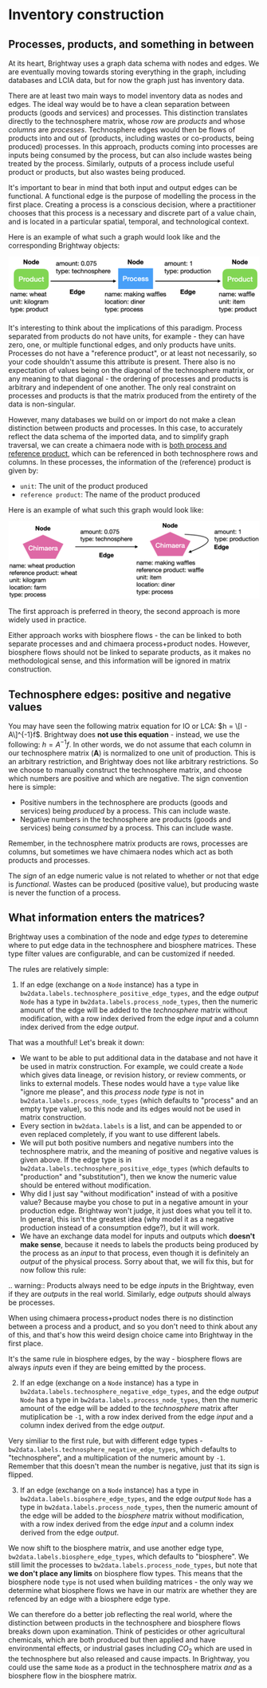 # Inventory construction

## Processes, products, and something in between

At its heart, Brightway uses a graph data schema with nodes and edges. We are eventually moving towards storing everything in the graph, including databases and LCIA data, but for now the graph just has inventory data.

There are at least two main ways to model inventory data as nodes and edges. The ideal way would be to have a clean separation between products (goods and services) and processes. This distinction translates directly to the technosphere matrix, whose *row* are *products* and whose *columns* are *processes*. Technosphere edges would then be flows of products into and out of (products, including wastes or co-products, being produced) processes. In this approach, products coming into processes are inputs being consumed by the process, but can also include wastes being treated by the process. Similarly, outputs of a process include useful product or products, but also wastes being produced.

It's important to bear in mind that both input and output edges can be functional. A functional edge is the purpose of modelling the process in the first place. Creating a process is a conscious decision, where a practitioner chooses that this process is a necessary and discrete part of a value chain, and is located in a particular spatial, temporal, and technological context.

Here is an example of what such a graph would look like and the corresponding Brightway objects:

![image](_images/split-graph.png)

It's interesting to think about the implications of this paradigm. Process separated from products do not have units, for example - they can have zero, one, or multiple functional edges, and only products have units. Processes do not have a "reference product", or at least not necessarily, so your code shouldn't assume this attribute is present. There also is no expectation of values being on the diagonal of the technosphere matrix, or any meaning to that diagonal - the ordering of processes and products is arbitrary and independent of one another. The only real constraint on processes and products is that the matrix produced from the entirety of the data is non-singular.

However, many databases we build on or import do not make a clean distinction between products and processes. In this case, to accurately reflect the data schema of the imported data, and to simplify graph traversal, we can create a chimaera node with is [both process and reference product](https://github.com/brightway-lca/bw_interface_schemas/blob/5fb1d40587aec2a4bb2248505550fc883a91c355/bw_interface_schemas/lci.py#L83), which can be referenced in both technosphere rows and columns. In these processes, the information of the (reference) product is given by:

* `unit`: The unit of the product produced
* `reference product`: The name of the product produced

Here is an example of what such this graph would look like:

![image](_images/chimaera-graph.png)

The first approach is preferred in theory, the second approach is more widely used in practice.

Either approach works with biosphere flows - the can be linked to both separate processes and and chimaera process+product nodes. However, biosphere flows should not be linked to separate products, as it makes no methodological sense, and this information will be ignored in matrix construction.

## Technosphere edges: positive and negative values

You may have seen the following matrix equation for IO or LCA: $h = \[I - A\]^{-1}f$. Brightway does **not use this equation** - instead, we use the following: $h = A^{-1}f$. In other words, we do not assume that each column in our technosphere matrix (**A**) is normalized to one unit of production. This is an arbitrary restriction, and Brightway does not like arbitrary restrictions. So we choose to manually construct the technosphere matrix, and choose which numbers are positive and which are negative. The sign convention here is simple:

* Positive numbers in the technosphere are products (goods and services) being *produced* by a process. This can include waste.
* Negative numbers in the technosphere are products (goods and services) being *consumed* by a process. This can include waste.

Remember, in the technosphere matrix products are rows, processes are columns, but sometimes we have chimaera nodes which act as both products and processes.

The *sign* of an edge numeric value is not related to whether or not that edge is *functional*. Wastes can be produced (positive value), but producing waste is never the function of a process.

## What information enters the matrices?

Brightway uses a combination of the node and edge *types* to deteremine where to put edge data in the technosphere and biosphere matrices. These type filter values are configurable, and can be customized if needed.

The rules are relatively simple:

1. If an edge (exchange on a `Node` instance) has a type in `bw2data.labels.technosphere_positive_edge_types`, and the edge *output* `Node` has a type in `bw2data.labels.process_node_types`, then the numeric amount of the edge will be added to the *technosphere* matrix without modification, with a row index derived from the edge *input* and a column index derived from the edge *output*.

That was a mouthful! Let's break it down:

* We want to be able to put additional data in the database and not have it be used in matrix construction. For example, we could create a `Node` which gives data lineage, or revision history, or review comments, or links to external models. These nodes would have a `type` value like "ignore me please", and this *process node type* is not in `bw2data.labels.process_node_types` (which defaults to "process" and an empty type value), so this node and its edges would not be used in matrix construction.
* Every section in `bw2data.labels` is a list, and can be appended to or even replaced completely, if you want to use different labels.
* We will put both positive numbers and negative numbers into the technosphere matrix, and the meaning of positive and negative values is given above. If the edge type is in `bw2data.labels.technosphere_positive_edge_types` (which defaults to "production" and "substitution"), then we know the numeric value should be entered without modification.
* Why did I just say "without modification" instead of with a positive value? Because maybe you chose to put in a negative amount in your production edge. Brightway won't judge, it just does what you tell it to. In general, this isn't the greatest idea (why model it as a negative production instead of a consumption edge?), but it will work.
* We have an exchange data model for inputs and outputs which **doesn't make sense**, because it needs to labels the products being produced by the process as an *input* to that process, even though it is definitely an *output* of the physical process. Sorry about that, we will fix this, but for now follow this rule:

.. warning:: Products always need to be edge *inputs* in the Brightway, even if they are *outputs* in the real world. Similarly, edge *outputs* should always be processes.

When using chimaera process+product nodes there is no distinction between a process and a product, and so you don't need to think about any of this, and that's how this weird design choice came into Brightway in the first place.

It's the same rule in biosphere edges, by the way - biosphere flows are always *inputs* even if they are being emitted by the process.

2. If an edge (exchange on a `Node` instance) has a type in `bw2data.labels.technosphere_negative_edge_types`, and the edge *output* `Node` has a type in `bw2data.labels.process_node_types`, then the numeric amount of the edge will be added to the *technosphere* matrix after mutiplication be `-1`, with a row index derived from the edge *input* and a column index derived from the edge *output*.

Very similiar to the first rule, but with different edge types - `bw2data.labels.technosphere_negative_edge_types`, which defaults to "technosphere", and a multiplication of the numeric amount by `-1`. Remember that this doesn't mean the number is negative, just that its sign is flipped.

3. If an edge (exchange on a `Node` instance) has a type in `bw2data.labels.biosphere_edge_types`, and the edge *output* `Node` has a type in `bw2data.labels.process_node_types`, then the numeric amount of the edge will be added to the *biosphere* matrix without modification, with a row index derived from the edge *input* and a column index derived from the edge *output*.

We now shift to the biosphere matrix, and use another edge type, `bw2data.labels.biosphere_edge_types`, which defaults to "biosphere". We still limit the processes to `bw2data.labels.process_node_types`, but note that **we don't place any limits** on biosphere flow types. This means that the biosphere node `type` is not used when building matrices - the only way we determine what biosphere flows we have in our matrix are whether they are refenced by an edge with a biosphere edge type.

We can therefore do a better job reflecting the real world, where the distinction between products in the technosphere and biosphere flows breaks down upon examination. Think of pesticides or other agricultural chemicals, which are both produced but then applied and have environmental effects, or industrial gases including $CO_{2}$ which are used in the technosphere but also released and cause impacts. In Brightway, you could use the same `Node` as a product in the technosphere matrix *and* as a biosphere flow in the biosphere matrix.
